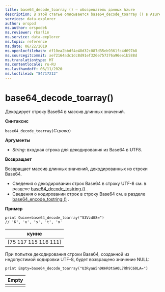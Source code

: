 ```yaml
---
title: base64_decode_toarray () — обозреватель данных Azure
description: В этой статье описывается base64_decode_toarray () в Azure обозреватель данных.
services: data-explorer
author: orspod
ms.author: orspodek
ms.reviewer: rkarlin
ms.service: data-explorer
ms.topic: reference
ms.date: 06/22/2019
ms.openlocfilehash: df10ea2bbdf4e48d32c087d35eb9361fc4d697b8
ms.sourcegitcommit: ae72164adc1dc8d91ef326e757376a96ee1b588d
ms.translationtype: MT
ms.contentlocale: ru-RU
ms.lasthandoff: 06/11/2020
ms.locfileid: "84717212"
---
```

# <a name="base64_decode_toarray"></a>base64_decode_toarray()

Декодирует строку Base64 в массив длинных значений.

**Синтаксис**

`base64_decode_toarray(`*Строка*`)`

**Аргументы**

* *String*: входная строка для декодирования из Base64 в UTF8.

**Возвращает**

Возвращает массив длинных значений, декодированных из строки Base64.

* Сведения о декодировании строк Base64 в строку UTF-8 см. в разделе [base64_decode_tostring ()](base64_decode_tostringfunction.md) .
* Сведения о кодировании строк в строку Base64 см. в разделе [base64_encode_tostring ()](base64_encode_tostringfunction.md) .

**Пример**

<!-- csl: https://help.kusto.windows.net:443/Samples -->
```kusto
print Quine=base64_decode_toarray("S3VzdG8=")  
// 'K', 'u', 's', 't', 'o'
```

|куине|
|-----|
|[75 117 115 116 111]|

При попытке декодирования строки Base64, созданной из недопустимой кодировки UTF-8, будет возвращено значение NULL:

<!-- csl: https://help.kusto.windows.net:443/Samples -->
```kusto
print Empty=base64_decode_toarray("U3RyaW5n0KHR0tGA0L7Rh9C60LA=")
```

|Empty|
|-----|
||
